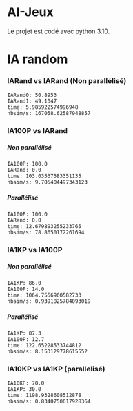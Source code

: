 # AI-Jeux
Le projet est codé avec python 3.10.

# IA random

### IARand vs IARand (Non parallélisé)
    IARand0: 50.8953 
    IARand1: 49.1047
    time: 5.985922574996948
    nbsim/s: 167058.62587948857

### IA100P vs IARand
##### Non parallélisé
    IA100P: 100.0 
    IARand: 0.0
    time: 103.03537583351135
    nbsim/s: 9.705404497343123

##### Parallélisé
    IA100P: 100.0 
    IARand: 0.0
    time: 12.679893255233765
    nbsim/s: 78.8650172261694

### IA1KP vs IA100P
##### Non parallélisé
    IA1KP: 86.0 
    IA100P: 14.0
    time: 1064.7556960582733
    nbsim/s: 0.9391825784093019

##### Parallélisé
    IA1KP: 87.3 
    IA100P: 12.7
    time: 122.65228533744812
    nbsim/s: 8.153129778615552

### IA10KP vs IA1KP (parallelisé)
    IA10KP: 70.0 
    IA1KP: 30.0
    time: 1198.9328608512878
    nbsim/s: 0.8340750617928364


